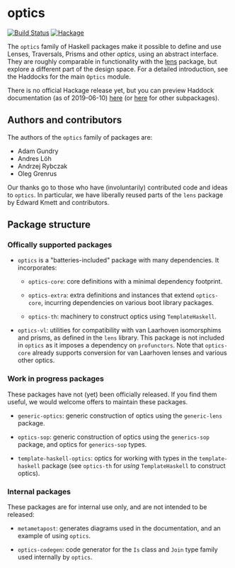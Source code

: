 # optics

[![Build Status](https://travis-ci.org/well-typed/optics.svg?branch=master)](https://travis-ci.org/well-typed/optics)
[![Hackage](https://img.shields.io/hackage/v/optics.svg)](https://hackage.haskell.org/package/optics)

The `optics` family of Haskell packages make it possible to define and use
Lenses, Traversals, Prisms and other *optics*, using an abstract interface. They
are roughly comparable in functionality with the
[lens](http://hackage.haskell.org/package/lens) package, but explore a different
part of the design space. For a detailed introduction, see the Haddocks for the
main `Optics` module.

There is no official Hackage release yet, but you can preview Haddock
documentation (as of 2019-06-10)
[here](https://rybczak.net/files/optics/optics-0.1-docs/Optics.html) (or
[here](https://rybczak.net/files/optics) for other subpackages).


## Authors and contributors

The authors of the `optics` family of packages are:

 * Adam Gundry
 * Andres Löh
 * Andrzej Rybczak
 * Oleg Grenrus

Our thanks go to those who have (involuntarily) contributed code and ideas to
`optics`. In particular, we have liberally reused parts of the `lens` package by
Edward Kmett and contributors.


## Package structure

### Offically supported packages

 * `optics` is a "batteries-included" package with many dependencies. It
   incorporates:

   * `optics-core`: core definitions with a minimal dependency footprint.

   * `optics-extra`: extra definitions and instances that extend `optics-core`,
     incurring dependencies on various boot library packages.

   * `optics-th`: machinery to construct optics using `TemplateHaskell`.

 * `optics-vl`: utilities for compatibility with van Laarhoven isomorsphims and
   prisms, as defined in the `lens` library.  This package is not included in
   `optics` as it imposes a dependency on `profunctors`.  Note that
   `optics-core` already supports conversion for van Laarhoven lenses and
   various other optics.

### Work in progress packages

These packages have not (yet) been officially released. If you find them
useful, we would welcome offers to maintain these packages.

 * `generic-optics`: generic construction of optics using the `generic-lens`
   package.

 * `optics-sop`: generic construction of optics using the `generics-sop`
   package, and optics for `generics-sop` types.

 * `template-haskell-optics`: optics for working with types in the
   `template-haskell` package (see `optics-th` for *using* `TemplateHaskell` to
   construct optics).

### Internal packages

These packages are for internal use only, and are not intended to be released:

 * `metametapost`: generates diagrams used in the documentation, and an example
   of using `optics`.

 * `optics-codegen`: code generator for the `Is` class and `Join` type family
   used internally by `optics`.
